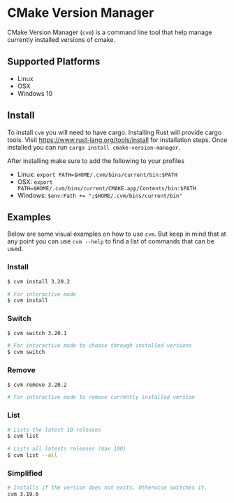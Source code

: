 # CMake Version Manager
CMake Version Manager (`cvm`) is a command line tool that help manage currently
installed versions of cmake.

## Supported Platforms
 * Linux
 * OSX
 * Windows 10

## Install
To install `cvm` you will need to have cargo. Installing Rust will provide
cargo tools. Visit https://www.rust-lang.org/tools/install for installation
steps. Once installed you can run `cargo install cmake-version-manager`.

After installing make sure to add the following to your profiles
 * Linux: `export PATH=$HOME/.cvm/bins/current/bin:$PATH`
 * OSX: `export PATH=$HOME/.cvm/bins/current/CMAKE.app/Contents/bin:$PATH`
 * Windows: `$env:Path += ";$HOME/.cvm/bins/current/bin"`

## Examples
Below are some visual examples on how to use `cvm`. But keep in mind that at any
point you can use `cvm --help` to find a list of commands that can be used.
### Install
```sh
$ cvm install 3.20.2

# For interactive mode
$ cvm install
```

### Switch
```sh
$ cvm switch 3.20.1

# For interactive mode to choose through installed versions
$ cvm switch
```

### Remove
```sh
$ cvm remove 3.20.2

# For interactive mode to remove currently installed version
```

### List
```sh
# Lists the latest 10 releases
$ cvm list

# Lists all latests releases (max 100)
$ cvm list --all
```

### Simplified
```sh
# Installs if the version does not exits. Otherwise switches it.
cvm 3.19.6
```


